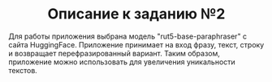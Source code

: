 <h1 align="center">Описание к заданию №2</h1>

Для работы приложения выбрана модель "rut5-base-paraphraser" с сайта HuggingFace.
Приложение принимает на вход фразу, текст, строку и возвращает перефразированный вариант.
Таким образом, приложение можно использовать для увеличения уникальности текстов.
